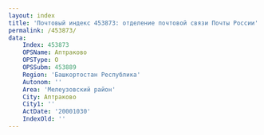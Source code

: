 ```yaml
---
layout: index
title: 'Почтовый индекс 453873: отделение почтовой связи Почты России'
permalink: /453873/
data:
    Index: 453873
    OPSName: Аптраково
    OPSType: О
    OPSSubm: 453889
    Region: 'Башкортостан Республика'
    Autonom: ''
    Area: 'Мелеузовский район'
    City: Аптраково
    City1: ''
    ActDate: '20001030'
    IndexOld: ''
---
```

